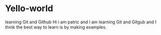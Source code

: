 # Yello-world
 learning Git and Github
Hi i am patric and i am learning Git and Gitgub
and I think the best way to learn is by making 
examples.
